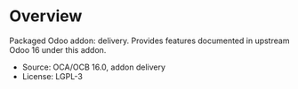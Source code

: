 # Overview

Packaged Odoo addon: delivery. Provides features documented in upstream Odoo 16 under this addon.

- Source: OCA/OCB 16.0, addon delivery
- License: LGPL-3
